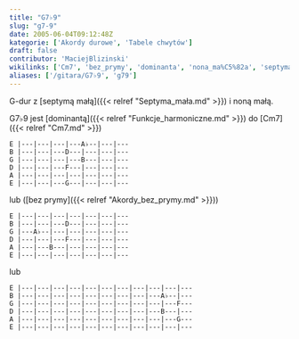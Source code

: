 ```yaml
---
title: "G7♭9"
slug: "g7-9"
date: 2005-06-04T09:12:48Z
kategorie: ['Akordy durowe', 'Tabele chwytów']
draft: false
contributor: 'MaciejBlizinski'
wikilinks: ['Cm7', 'bez_prymy', 'dominanta', 'nona_ma%C5%82a', 'septyma_ma%C5%82a']
aliases: ['/gitara/G7♭9', 'g79']
---
```

G-dur z [septymą małą]({{< relref "Septyma_mała.md" >}}) i noną
małą<!-- link nie odnosił się do niczego: 'G7♭9' ('content/G7♭9.md') links to 'nona_mała' ('content/nona_mała.md') and that does not exist -->.

G7♭9 jest [dominantą]({{< relref "Funkcje_harmoniczne.md" >}}) do [Cm7]({{< relref "Cm7.md" >}})


```
E |---|---|---|---A♭--|---|---
B |---|---|---D---|---|---|---
G |---|---|---|---B---|---|---
D |---|---|---F---|---|---|---
A |---|---|---|---|---|---|---
E |---|---|---G---|---|---|---
```


lub ([bez prymy]({{< relref "Akordy_bez_prymy.md" >}}))


```
E |---|---|---|---|---|---|---
B |---|---|---D---|---|---|---
G |---A♭--|---|---|---|---|---
D |---|---|---F---|---|---|---
A |---|---B---|---|---|---|---
E |---|---|---|---|---|---|---
```


lub


```
E |---|---|---|---|---|---|---|---|---|---|---
B |---|---|---|---|---|---|---|---|---A♭--|---
G |---|---|---|---|---|---|---|---|---|---F---
D |---|---|---|---|---|---|---|---|---B---|---
A |---|---|---|---|---|---|---|---|---|---G---
E |---|---|---|---|---|---|---|---|---|---|---
```



